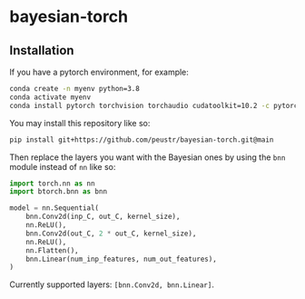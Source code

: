 # bayesian-torch

## Installation

If you have a pytorch environment, for example:
```bash
conda create -n myenv python=3.8
conda activate myenv
conda install pytorch torchvision torchaudio cudatoolkit=10.2 -c pytorch
```

You may install this repository like so:
```bash
pip install git+https://github.com/peustr/bayesian-torch.git@main
```

Then replace the layers you want with the Bayesian ones by using the `bnn` module instead of `nn` like so:
```python
import torch.nn as nn
import btorch.bnn as bnn

model = nn.Sequential(
    bnn.Conv2d(inp_C, out_C, kernel_size),
    nn.ReLU(),
    bnn.Conv2d(out_C, 2 * out_C, kernel_size),
    nn.ReLU(),
    nn.Flatten(),
    bnn.Linear(num_inp_features, num_out_features),
)
```

Currently supported layers: `[bnn.Conv2d, bnn.Linear]`.
